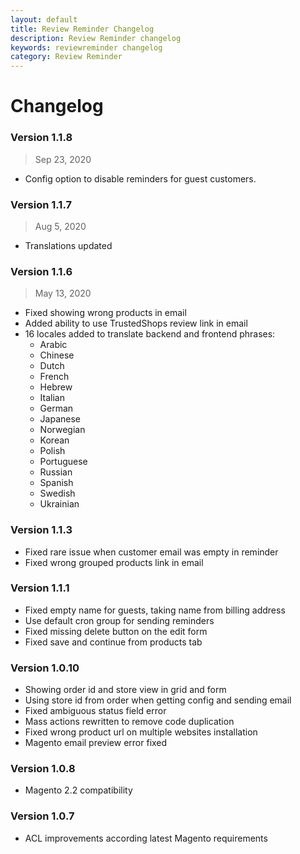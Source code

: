 ```yaml
---
layout: default
title: Review Reminder Changelog
description: Review Reminder changelog
keywords: reviewreminder changelog
category: Review Reminder
---
```


# Changelog

### Version 1.1.8

> Sep 23, 2020

  - Config option to disable reminders for guest customers.

### Version 1.1.7

> Aug 5, 2020

 -  Translations updated

### Version 1.1.6

> May 13, 2020

 -  Fixed showing wrong products in email
 -  Added ability to use TrustedShops review link in email
 -  16 locales added to translate backend and frontend phrases:
    - Arabic
    - Chinese
    - Dutch
    - French
    - Hebrew
    - Italian
    - German
    - Japanese
    - Norwegian
    - Korean
    - Polish
    - Portuguese
    - Russian
    - Spanish
    - Swedish
    - Ukrainian

### Version 1.1.3

 -  Fixed rare issue when customer email was empty in reminder
 -  Fixed wrong grouped products link in email

### Version 1.1.1

 -  Fixed empty name for guests, taking name from billing address
 -  Use default cron group for sending reminders
 -  Fixed missing delete button on the edit form
 -  Fixed save and continue from products tab

### Version 1.0.10

 -  Showing order id and store view in grid and form
 -  Using store id from order when getting config and sending email
 -  Fixed ambiguous status field error
 -  Mass actions rewritten to remove code duplication
 -  Fixed wrong product url on multiple websites installation
 -  Magento email preview error fixed

### Version 1.0.8

 -  Magento 2.2 compatibility

### Version 1.0.7

 -  ACL improvements according latest Magento requirements
